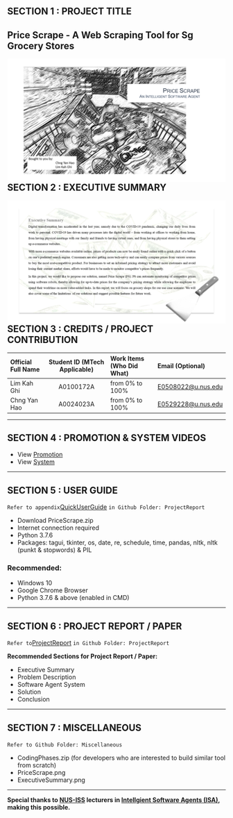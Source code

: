 ## SECTION 1 : PROJECT TITLE
## Price Scrape - A Web Scraping Tool for Sg Grocery Stores

<img src="Miscellaneous/PriceScrape.png"
     style="float: left; margin-right: 0px;" />

---

## SECTION 2 : EXECUTIVE SUMMARY

<img src="Miscellaneous/ExecutiveSummary.png"
     style="float: left; margin-right: 0px;" />

---

## SECTION 3 : CREDITS / PROJECT CONTRIBUTION

| Official Full Name  | Student ID (MTech Applicable)  | Work Items (Who Did What) | Email (Optional) |
| :------------ |:---------------:| :-----| :-----|
| Lim Kah Ghi | A0100172A | from 0% to 100% | E0508022@u.nus.edu |
| Chng Yan Hao | A0024023A | from 0% to 100% | E0529228@u.nus.edu |

---

## SECTION 4 : PROMOTION & SYSTEM VIDEOS

- View [Promotion](https://youtu.be/PfeqxR0zTUA)
- View [System](https://youtu.be/W8hFIvNQG9g)

---

## SECTION 5 : USER GUIDE

`Refer to appendix`[QuickUserGuide](https://github.com/RyanChngYanHao/ISA-PM-IPA-2021-01-09-IS02PT-GRP-Price_Scrape/blob/master/ProjectReport/QuickUserGuide.pdf) `in Github Folder: ProjectReport`

-	Download PriceScrape.zip
-	Internet connection required
-	Python 3.7.6
-	Packages: tagui, tkinter, os, date, re, schedule, time, pandas, nltk, nltk (punkt & stopwords) & PIL

### Recommended:
-	Windows 10
-	Google Chrome Browser
-	Python 3.7.6 & above (enabled in CMD)

---
## SECTION 6 : PROJECT REPORT / PAPER

`Refer to`[ProjectReport](https://github.com/RyanChngYanHao/ISA-PM-IPA-2021-01-09-IS02PT-GRP-Price_Scrape/blob/master/ProjectReport/ProjectReport.pdf) `in Github Folder: ProjectReport`

**Recommended Sections for Project Report / Paper:**
- Executive Summary
- Problem Description
- Software Agent System
- Solution
- Conclusion

---
## SECTION 7 : MISCELLANEOUS

`Refer to Github Folder: Miscellaneous`
- CodingPhases.zip (for developers who are interested to build similar tool from scratch)
- PriceScrape.png
- ExecutiveSummary.png

---

**Special thanks to [NUS-ISS](https://www.iss.nus.edu.sg "Institute of Systems Science, National University of Singapore") lecturers in [Intellgient Software Agents (ISA)](https://www.iss.nus.edu.sg/executive-education/course/detail/practice-module-for-intelligent-software-agents "Intellgient Software Agents"), making this possible.**
